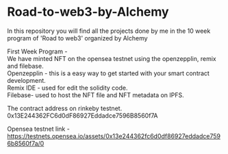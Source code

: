 # Road-to-web3-by-Alchemy
In this repository you will find all the projects done by me in the 10 week program of 'Road to web3' organized by Alchemy

First Week Program - <br />
   We have minted NFT on the opensea testnet using the openzepplin, remix and filebase. <br />
   Openzepplin - this is a easy way to get started with your smart contract development.<br />
   Remix IDE - used for edit the solidity code.<br />
   Filebase- used to host the NFT file and NFT metadata on IPFS.<br />

The contract address on rinkeby testnet.<br />
0x13E244362FC6d0dF86927Eddadce7596B8560f7A<br />

Opensea testnet link - <br />
https://testnets.opensea.io/assets/0x13e244362fc6d0df86927eddadce7596b8560f7a/0
